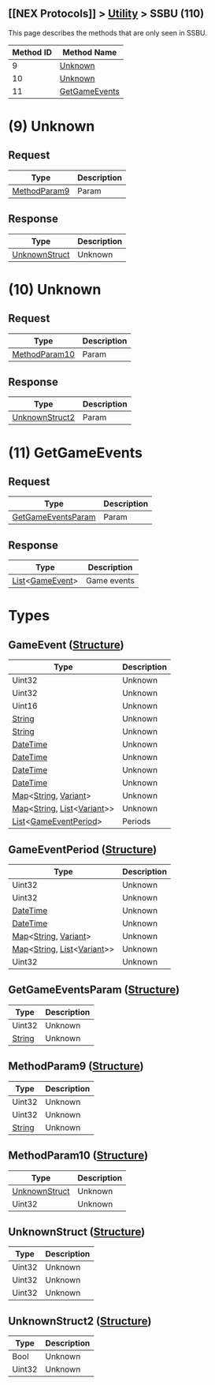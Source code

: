 ## [[NEX Protocols]] > [Utility](Utility-Protocol) > SSBU (110)

This page describes the methods that are only seen in SSBU.

| Method ID | Method Name |
| --- | --- |
| 9 | [Unknown](#9-unknown) |
| 10 | [Unknown](#10-unknown) |
| 11 | [GetGameEvents](#11-getgameevents) |

# (9) Unknown
## Request
| Type | Description |
| --- | --- |
| [MethodParam9](#methodparam9-structure) | Param |

## Response
| Type | Description |
| --- | --- |
| [UnknownStruct](#unknownstruct-structure) | Unknown |

# (10) Unknown
## Request
| Type | Description |
| --- | --- |
| [MethodParam10](#methodparam10-structure) | Param |

## Response
| Type | Description |
| --- | --- |
| [UnknownStruct2](#unknownstruct2-structure) | Param |

# (11) GetGameEvents
## Request
| Type | Description |
| --- | --- |
| [GetGameEventsParam](#getgameeventsparam-structure) | Param |

## Response
| Type | Description |
| --- | --- |
| [List]&lt;[GameEvent](#gameevent-structure)&gt; | Game events |

# Types
## GameEvent ([Structure])
| Type | Description |
| --- | --- |
| Uint32 | Unknown |
| Uint32 | Unknown |
| Uint16 | Unknown |
| [String] | Unknown |
| [String] | Unknown |
| [DateTime] | Unknown |
| [DateTime] | Unknown |
| [DateTime] | Unknown |
| [DateTime] | Unknown |
| [Map]&lt;[String], [Variant]&gt; | Unknown |
| [Map]&lt;[String], [List]&lt;[Variant]&gt;&gt; | Unknown |
| [List]&lt;[GameEventPeriod](#gameeventperiod-structure)&gt; | Periods |

## GameEventPeriod ([Structure])
| Type | Description |
| --- | --- |
| Uint32 | Unknown |
| Uint32 | Unknown |
| [DateTime] | Unknown |
| [DateTime] | Unknown |
| [Map]&lt;[String], [Variant]&gt; | Unknown |
| [Map]&lt;[String], [List]&lt;[Variant]&gt;&gt; | Unknown |
| Uint32 | Unknown |

## GetGameEventsParam ([Structure])
| Type | Description |
| --- | --- |
| Uint32 | Unknown |
| [String] | Unknown |

## MethodParam9 ([Structure])
| Type | Description |
| --- | --- |
| Uint32 | Unknown |
| Uint32 | Unknown |
| [String] | Unknown |

## MethodParam10 ([Structure])
| Type | Description |
| --- | --- |
| [UnknownStruct](#unknownstruct-structure) | Unknown |
| Uint32 | Unknown |

## UnknownStruct ([Structure])
| Type | Description |
| --- | --- |
| Uint32 | Unknown |
| Uint32 | Unknown |
| Uint32 | Unknown |

## UnknownStruct2 ([Structure])
| Type | Description |
| --- | --- |
| Bool | Unknown |
| Uint32 | Unknown |

[Result]: NEX-Common-Types#result
[String]: NEX-Common-Types#string
[Buffer]: NEX-Common-Types#buffer
[qBuffer]: NEX-Common-Types#qbuffer
[List]: NEX-Common-Types#list
[Map]: NEX-Common-Types#map
[Variant]: NEX-Common-Types#variant
[DateTime]: NEX-Common-Types#datetime
[Structure]: NEX-Common-Types#structure
[Data]: NEX-Common-Types#anydataholder
[PID]: NEX-Common-Types#pid